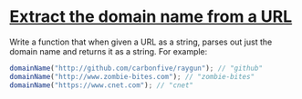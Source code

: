 # [Extract the domain name from a URL](https://www.codewars.com/kata/514a024011ea4fb54200004b)

Write a function that when given a URL as a string, parses out just the domain name and returns it as a string. For example:

```javascript
domainName("http://github.com/carbonfive/raygun"); // "github"
domainName("http://www.zombie-bites.com"); // "zombie-bites"
domainName("https://www.cnet.com"); // "cnet"
```
